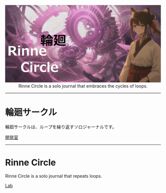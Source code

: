 <div><img src="./docs/astro/public/main.png" /></div>

<div align="center">Rinne Circle is a solo journal that embraces the cycles of loops.</div>

---

# 輪廻サークル

輪廻サークルは、ループを繰り返すソロジャーナルです。

[開発室](https://hibohiboo.github.io/RinneCircle/ja/introduction/)

---

# Rinne Circle

Rinne Circle is a solo journal that repeats loops.

[Lab](https://hibohiboo.github.io/RinneCircle/ja/introduction/)
